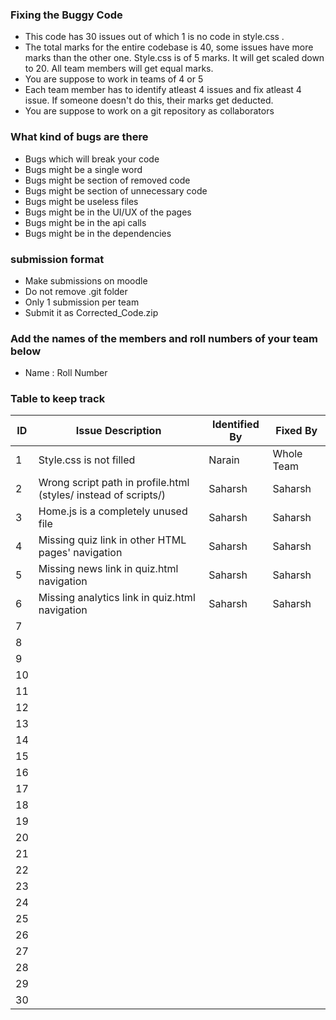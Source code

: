 ### Fixing the Buggy Code

- This code has 30 issues out of which 1 is no code in style.css . 
- The total marks for the entire codebase is 40, some issues have more marks than the other one. Style.css is of 5 marks. It will get scaled down to 20. All team members will get equal marks.
- You are suppose to work in teams of 4 or 5
- Each team member has to identify atleast 4 issues and fix atleast 4 issue. If someone doesn't do this, their marks get deducted.
- You are suppose to work on a git repository as collaborators

### What kind of bugs are there

- Bugs which will break your code
- Bugs might be a single word
- Bugs might be section of removed code
- Bugs might be section of unnecessary code
- Bugs might be useless files
- Bugs might be in the UI/UX of the pages
- Bugs might be in the api calls
- Bugs might be in the dependencies  

### submission format

- Make submissions on moodle
- Do not remove .git folder 
- Only 1 submission per team
- Submit it as Corrected_Code.zip

### Add the names of the members and roll numbers of your team below

- Name : Roll Number

### Table to keep track

| ID  | Issue Description                        | Identified By | Fixed By     |
|-----|------------------------------------------|---------------|--------------|
| 1   | Style.css is not filled                  |       Narain |     Whole Team     |
| 2   |Wrong script path in profile.html (styles/ instead of scripts/)    |Saharsh        |Saharsh        |
| 3   |Home.js is a completely unused file       |Saharsh       |Saharsh        |
| 4   |Missing quiz link in other HTML pages' navigation         |Saharsh          |Saharsh        |
| 5   |Missing news link in quiz.html navigation |Saharsh        |Saharsh       |
| 6   |Missing analytics link in quiz.html navigation       |Saharsh               |Saharsh              |
| 7   |                                          |               |              |
| 8   |                                          |               |              |
| 9   |                                          |               |              |
| 10  |                                          |               |              |
| 11  |                                          |               |              |
| 12  |                                          |               |              |
| 13  |                                          |               |              |
| 14  |                                          |               |              |
| 15  |                                          |               |              |
| 16  |                                          |               |              |
| 17  |                                          |               |              |
| 18  |                                          |               |              |
| 19  |                                          |               |              |
| 20  |                                          |               |              |
| 21  |                                          |               |              |
| 22  |                                          |               |              |
| 23  |                                          |               |              |
| 24  |                                          |               |              |
| 25  |                                          |               |              |
| 26  |                                          |               |              |
| 27  |                                          |               |              |
| 28  |                                          |               |              |
| 29  |                                          |               |              |
| 30  |                                          |               |              |
